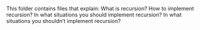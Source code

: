 This folder contains files that explain: What is recursion? How to implement recursion? In what situations you should implement recursion? In what situations you shouldn’t implement recursion?
